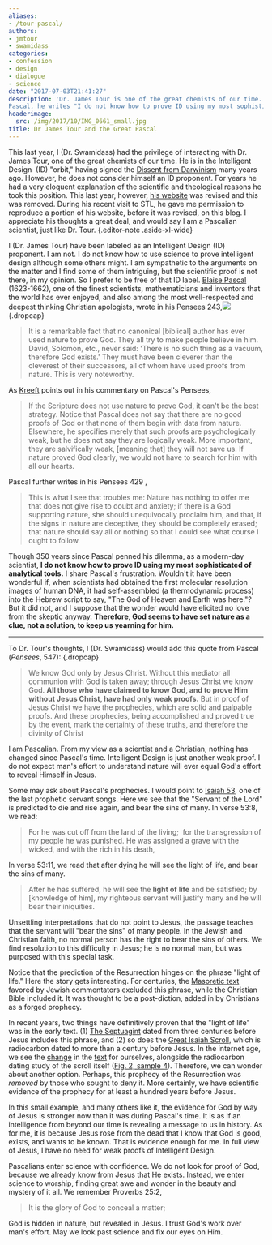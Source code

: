 ```yaml
---
aliases:
- /tour-pascal/
authors:
- jmtour
- swamidass
categories:
- confession
- design
- dialogue
- science
date: "2017-07-03T21:41:27"
description: 'Dr. James Tour is one of the great chemists of our time. Echoing
Pascal, he writes "I do not know how to prove ID using my most sophisticated of analytical tools."'
headerimage:
  src: /img/2017/10/IMG_0661_small.jpg
title: Dr James Tour and the Great Pascal
---
```


This last year, I (Dr. Swamidass) had the privilege of interacting with Dr. James Tour, one of the great chemists of our time. He is in the Intelligent Design  (ID) "orbit," having signed the [Dissent from Darwinism](https://en.wikipedia.org/wiki/A_Scientific_Dissent_From_Darwinism) many years ago. However, he does not consider himself an ID proponent. For years he had a very eloquent explanation of the scientific and theological reasons he took this position. This last year, however, [his website](http://www.jmtour.com/) was revised and this was removed. During his recent visit to STL, he gave me permission to reproduce a portion of his website, before it was revised, on this blog. I appreciate his thoughts a great deal, and would say I am a Pascalian scientist, just like Dr. Tour.
{.editor-note .aside-xl-wide}

I (Dr. James Tour) have been labeled as an Intelligent Design (ID) proponent. I am not. I do not know how to use science to prove intelligent design although some others might. I am sympathetic to the arguments on the matter and I find some of them intriguing, but the scientific proof is not there, in my opinion. So I prefer to be free of that ID label. [Blaise Pascal](http://en.wikipedia.org/wiki/Blaise_Pascal) (1623-1662), one of the finest scientists, mathematicians and inventors that the world has ever enjoyed, and also among the most well-respected and deepest thinking Christian apologists, wrote in his Pensees 243,![](/img/2017/07/pascal2.jpg)
{.dropcap}

> It is a remarkable fact that no canonical \[biblical\] author has ever used nature to prove God. They all try to make people believe in him. David, Solomon, etc., never said: 'There is no such thing as a vacuum, therefore God exists.' They must have been cleverer than the cleverest of their successors, all of whom have used proofs from nature. This is very noteworthy.

As [Kreeft](http://en.wikipedia.org/wiki/Peter_Kreeft) points out in his commentary on Pascal's Pensees,

> If the Scripture does not use nature to prove God, it can't be the best strategy. Notice that Pascal does not say that there are no good proofs of God or that none of them begin with data from nature. Elsewhere, he specifies merely that such proofs are psychologically weak, but he does not say they are logically weak. More important, they are salvifically weak, \[meaning that\] they will not save us. If nature proved God clearly, we would not have to search for him with all our hearts.

Pascal further writes in his Pensees 429 ,

> This is what I see that troubles me: Nature has nothing to offer me that does not give rise to doubt and anxiety; if there is a God supporting nature, she should unequivocally proclaim him, and that, if the signs in nature are deceptive, they should be completely erased; that nature should say all or nothing so that I could see what course I ought to follow.

Though 350 years since Pascal penned his dilemma, as a modern-day scientist, **I do not know how to prove ID using my most sophisticated of analytical tools.** I share Pascal's frustration. Wouldn't it have been wonderful if, when scientists had obtained the first molecular resolution images of human DNA, it had self-assembled (a thermodynamic process) into the Hebrew script to say, "The God of Heaven and Earth was here."? But it did not, and I suppose that the wonder would have elicited no love from the skeptic anyway. **Therefore, God seems to have set nature as a clue, not a solution, to keep us yearning for him.**

------------------------------------------------------------------------

To Dr. Tour's thoughts, I (Dr. Swamidass) would add this quote from Pascal (*Pensees*, 547):
{.dropcap}

> We know God only by Jesus Christ. Without this mediator all communion with God is taken away; through Jesus Christ we know God. **All those who have claimed to know God, and to prove Him without Jesus Christ, have had only weak proofs.** But in proof of Jesus Christ we have the prophecies, which are solid and palpable proofs. And these prophecies, being accomplished and proved true by the event, mark the certainty of these truths, and therefore the divinity of Christ

I am Pascalian. From my view as a scientist and a Christian, nothing has changed since Pascal's time. Intelligent Design is just another weak proof. I do not expect man's effort to understand nature will ever equal God's effort to reveal Himself in Jesus.

Some may ask about Pascal's prophecies. I would point to [Isaiah 53](https://www.biblegateway.com/passage/?search=Isaiah+52:13-53:12), one of the last prophetic servant songs. Here we see that the "Servant of the Lord" is predicted to die and rise again, and bear the sins of many. In verse 53:8, we read:

> For he was cut off from the land of the living;  for the transgression of my people he was punished. He was assigned a grave with the wicked, and with the rich in his death,

In verse 53:11, we read that after dying he will see the light of life, and bear the sins of many.

> After he has suffered, he will see the **light of life** and be satisfied; by \[knowledge of him\], my righteous servant will justify many and he will bear their iniquities.

Unsettling interpretations that do not point to Jesus, the passage teaches that the servant will "bear the sins" of many people. In the Jewish and Christian faith, no normal person has the right to bear the sins of others. We find resolution to this difficulty in Jesus; he is no normal man, but was purposed with this special task.

Notice that the prediction of the Resurrection hinges on the phrase "light of life." Here the story gets interesting. For centuries, the [Masoretic text](https://en.wikipedia.org/wiki/Masoretic_Text) favored by Jewish commentators excluded this phrase, while the Christian Bible included it. It was thought to be a post-diction, added in by Christians as a forged prophecy.

In recent years, two things have definitively proven that the "light of life" was in the early text. (1) [The Septuagint](https://en.wikipedia.org/wiki/Septuagint) dated from three centuries before Jesus includes this phrase, and (2) so does the [Great Isaiah Scroll](https://en.wikipedia.org/wiki/Isaiah_scroll), which is radiocarbon dated to more than a century before Jesus. In the internet age, we see the [change](http://www.ao.net/~fmoeller/qum-44.htm) in the [text](http://www.ancient-hebrew.org/31_selections.html) for ourselves, alongside the radiocarbon dating study of the scroll itself ([Fig. 2, sample 4](https://journals.uair.arizona.edu/index.php/radiocarbon/article/viewFile/1537/1541)). Therefore, we can wonder about another option. Perhaps, this prophecy of the Resurrection was *removed* by those who sought to deny it. More certainly, we have scientific evidence of the prophecy for at least a hundred years before Jesus.

In this small example, and many others like it, the evidence for God by way of Jesus is stronger now than it was during Pascal's time. It is as if an intelligence from beyond our time is revealing a message to us in history. As for me, it is because Jesus rose from the dead that I know that God is good, exists, and wants to be known. That is evidence enough for me. In full view of Jesus, I have no need for weak proofs of Intelligent Design.

Pascalians enter science with confidence. We do not look for proof of God, because we already know from Jesus that He exists. Instead, we enter science to worship, finding great awe and wonder in the beauty and mystery of it all. We remember Proverbs 25:2,

> It is the glory of God to conceal a matter;

God is hidden in nature, but revealed in Jesus. I trust God's work over man's effort. May we look past science and fix our eyes on Him.
